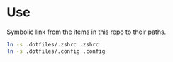 # Use
Symbolic link from the items in this repo to their paths.

```bash
ln -s .dotfiles/.zshrc .zshrc
ln -s .dotfiles/.config .config
```
